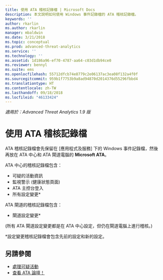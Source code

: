 ```yaml
---
title: 使用 ATA 稽核記錄檔 | Microsoft Docs
description: 本文說明如何使用 Windows 事件記錄檔的 ATA 稽核記錄檔。
keywords: ''
author: rkarlin
ms.author: rkarlin
manager: mbaldwin
ms.date: 3/21/2018
ms.topic: conceptual
ms.prod: advanced-threat-analytics
ms.service: ''
ms.technology: ''
ms.assetid: 1d186a96-ef70-4787-aa64-c03d1db94ce0
ms.reviewer: bennyl
ms.suite: ems
ms.openlocfilehash: 55712dfcb74e8779c2e06137ac3ea08f132a4f0f
ms.sourcegitcommit: 959b1f7753b9a8ad94870d2014376d55296fbbd4
ms.translationtype: HT
ms.contentlocale: zh-TW
ms.lasthandoff: 09/18/2018
ms.locfileid: "46133424"
---
```

*適用於：Advanced Threat Analytics 1.9 版*

# <a name="working-with-ata-audit-logs"></a>使用 ATA 稽核記錄檔

ATA 稽核記錄檔會先保留在 [應用程式及服務] 下的 Windows 事件記錄檔，然後再放在 ATA 中心和 ATA 閘道電腦的 **Microsoft ATA**。

ATA 中心的稽核記錄檔包含：
-   可疑的活動資訊
-   監視警示 (健康狀態頁面)
-   ATA 主控台登入
-   所有設定變更*

ATA 閘道的稽核記錄檔包含：
-   閘道設定變更* 

(所有 ATA 閘道設定變更都是在 ATA 中心設定，但仍在閘道電腦上進行稽核。)

*設定變更稽核記錄檔會包含先前的設定和新的設定。


## <a name="see-also"></a>另請參閱
- [處理可疑活動](working-with-suspicious-activities.md)
- [查看 ATA 論壇！](https://social.technet.microsoft.com/Forums/security/home?forum=mata)
